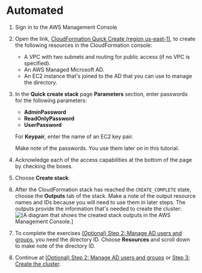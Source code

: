 # Automated<a name="tutorials_05_multi-user-ad-step1-automated"></a>

1. Sign in to the AWS Management Console

1. Open the link, [CloudFormation Quick Create \(region us\-east\-1\)](https://us-east-1.console.aws.amazon.com/cloudformation/home?region=us-east-1#/stacks/create/review?stackName=pcluster-ad&templateURL=https://us-east-1-aws-parallelcluster.s3.amazonaws.com/templates/1-click/ad-integration.yaml), to create the following resources in the CloudFormation console:
   + A VPC with two subnets and routing for public access \(if no VPC is specified\)\.
   + An AWS Managed Microsoft AD\.
   + An EC2 instance that's joined to the AD that you can use to manage the directory\.

1. In the **Quick create stack** page **Parameters** section, enter passwords for the following parameters:
   + **AdminPassword**
   + **ReadOnlyPassword**
   + **UserPassword**

   For **Keypair**, enter the name of an EC2 key pair\.

   Make note of the passwords\. You use them later on in this tutorial\.

1. Acknowledge each of the access capabilities at the bottom of the page by checking the boxes\.

1. Choose **Create stack**\.

1. After the CloudFormation stack has reached the `CREATE_COMPLETE` state, choose the **Outputs** tab of the stack\. Make a note of the output resource names and IDs because you will need to use them in later steps\. The outputs provide the information that's needed to create the cluster:  
![\[A diagram that shows the created stack outputs in the AWS Management Console.\]](http://docs.aws.amazon.com/parallelcluster/latest/ug/images/ad-cfn.png)

1. To complete the exercises [\(Optional\) Step 2: Manage AD users and groups](tutorials_05_multi-user-ad-step2.md), you need the directory ID\. Choose **Resources** and scroll down to make note of the directory ID\.

1. Continue at [\(Optional\) Step 2: Manage AD users and groups](tutorials_05_multi-user-ad-step2.md) or [Step 3: Create the cluster](tutorials_05_multi-user-ad-step3.md)\.